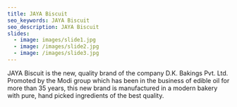 ```yaml
---
title: JAYA Biscuit
seo_keywords: JAYA Biscuit
seo_description: JAYA Biscuit
slides:
  - image: images/slide1.jpg
  - image: /images/slide2.jpg
  - image: /images/slide3.jpg
---
```


JAYA Biscuit is the new, quality brand of the company D.K. Bakings Pvt. Ltd. Promoted by the Modi group which has been in the business of edible oil for more than 35 years, this new brand is manufactured in a modern bakery with pure, hand picked ingredients of the best quality.
